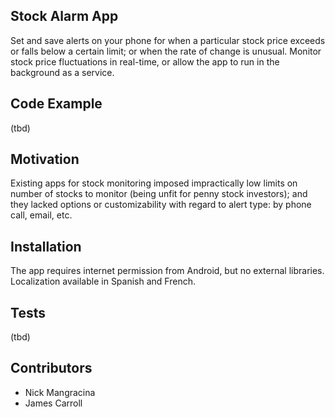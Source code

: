 ## Stock Alarm App

Set and save alerts on your phone for when a particular stock price exceeds or falls below a certain limit; or when the rate of change is unusual. Monitor stock price fluctuations in real-time, or allow the app to run in the background as a service.

## Code Example

(tbd)

## Motivation

Existing apps for stock monitoring imposed impractically low limits on number of stocks to monitor (being unfit for penny stock investors); and they lacked options or customizability with regard to alert type: by phone call, email, etc.

## Installation

The app requires internet permission from Android, but no external libraries. Localization available in Spanish and French.

## Tests

(tbd)

## Contributors

* Nick Mangracina
* James Carroll
